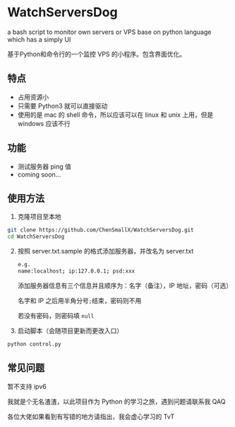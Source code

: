 # WatchServersDog
a bash script to monitor own servers or VPS base on python language which has a simply UI

基于Python和命令行的一个监控 VPS 的小程序。包含界面优化。

## 特点

- 占用资源小
- 只需要 Python3 就可以直接驱动
- 使用的是 mac 的 shell 命令，所以应该可以在 linux 和 unix 上用，但是 windows 应该不行


## 功能

- 测试服务器 ping 值
- coming soon...

## 使用方法

1. 克隆项目至本地

```bash
git clone https://github.com/ChenSmallX/WatchServersDog.git
cd WatchServersDog
```

2. 按照 server.txt.sample 的格式添加服务器，并改名为 server.txt

    ```bash
    e.g.
    name:localhost; ip:127.0.0.1; psd:xxx
    ```

    添加服务器信息有三个信息并且顺序为：名字（备注），IP 地址，密码（可选）

    名字和 IP 之后用半角分号`;`结束，密码则不用

    若没有密码，则密码填 `null`

3. 启动脚本（会随项目更新而更改入口）

```bash
python control.py
```

## 常见问题

暂不支持 ipv6

我就是个无名渣渣，以此项目作为 Python 的学习之旅，遇到问题请联系我 QAQ

各位大佬如果看到有写错的地方请指出，我会虚心学习的 TvT

